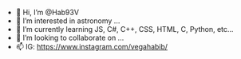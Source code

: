 - 👋 Hi, I’m @Hab93V
- 👀 I’m interested in astronomy ...
- 🌱 I’m currently learning JS, C#, C++, CSS, HTML, C, Python, etc...
- 💞️ I’m looking to collaborate on ...
- 📫 IG: https://www.instagram.com/vegahabib/

<!---
Hab93V/Hab93V is a ✨ special ✨ repository because its `README.md` (this file) appears on your GitHub profile.
You can click the Preview link to take a look at your changes.
--->

